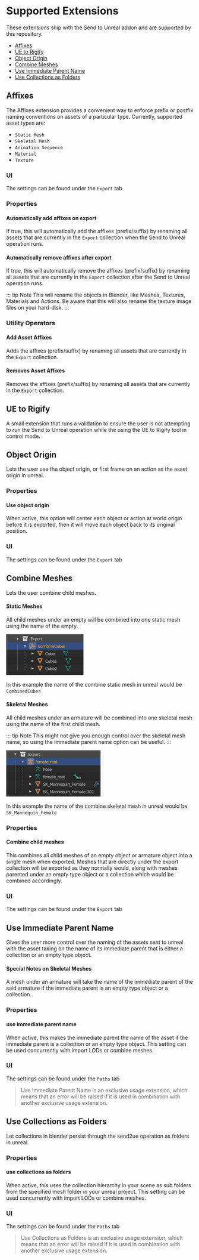 # Supported Extensions
These extensions ship with the Send to Unreal addon and are supported by this repository.

* [Affixes](https://epicgames.github.io/BlenderTools/send2ue/extras/supported-extensions.html#affixes)
* [UE to Rigify](https://epicgames.github.io/BlenderTools/send2ue/extras/supported-extensions.html#ue-to-rigify)
* [Object Origin](https://epicgames.github.io/BlenderTools/send2ue/extras/supported-extensions.html#object-origin)
* [Combine Meshes](https://epicgames.github.io/BlenderTools/send2ue/extras/supported-extensions.html#combine-meshes)
* [Use Immediate Parent Name](https://epicgames.github.io/BlenderTools/send2ue/extras/supported-extensions.html#use-immediate-parent-name)
* [Use Collections as Folders](https://epicgames.github.io/BlenderTools/send2ue/extras/supported-extensions.html#use-collections-as-folders)

## Affixes
The Affixes extension provides a convenient way to enforce prefix or postfix naming conventions on
assets of a particular type.  Currently, supported asset types are:
* `Static Mesh`
* `Skeletal Mesh`
* `Animation Sequence`
* `Material`
* `Texture`


### UI
The settings can be found under the `Export` tab

### Properties
#### Automatically add affixes on export
If true, this will automatically add the affixes (prefix/suffix) by renaming all assets that are currently in the
`Export` collection when the Send to Unreal operation runs.

#### Automatically remove affixes after export
If true, this will automatically remove the affixes (prefix/suffix) by renaming all assets that are currently in the
`Export` collection after the Send to Unreal operation runs.


::: tip Note
 This will rename the objects in Blender, like Meshes, Textures, Materials and Actions. Be aware that this will also rename the texture image files on your hard-disk.
:::


### Utility Operators
#### Add Asset Affixes
Adds the affixes (prefix/suffix) by renaming all assets that are currently in the `Export` collection.

#### Removes Asset Affixes
Removes the affixes (prefix/suffix) by renaming all assets that are currently in the `Export` collection.


## UE to Rigify
A small extension that runs a validation to ensure the user is not attempting to run the Send to Unreal operation
while the using the UE to Rigify tool in control mode.

## Object Origin
Lets the user use the object origin, or first frame on an action as the asset origin in unreal.

### Properties
#### Use object origin
When active, this option will center each object or action at world origin before it is exported,
then it will move each object back to its original position.

### UI
The settings can be found under the `Export` tab

## Combine Meshes
Lets the user combine child meshes.

#### Static Meshes
All child meshes under an empty will be combined into one static mesh using the name of the empty.

![1](./images/extensions/combine-meshes/1.png)

In this example the name of the combine static mesh in unreal would be `CombinedCubes`

#### Skeletal Meshes
All child meshes under an armature will be combined into one skeletal mesh using the name of the first child mesh.

::: tip Note
 This might not give you enough control over the skeletal mesh name, so using the immediate parent name option can be useful.
:::

![2](./images/extensions/combine-meshes/2.png)

In this example the name of the combine skeletal mesh in unreal would be `SK_Mannequin_Female`


### Properties
#### Combine child meshes
This combines all child meshes of an empty object or armature object into a single mesh when exported. Meshes that are directly under the export collection will be exported as they normally would, along with meshes parented under an empty type object or a collection which would be combined accordingly.

### UI
The settings can be found under the `Export` tab

## Use Immediate Parent Name
Gives the user more control over the naming of the assets sent to unreal with the asset taking on the name of its immediate parent that is either a collection or an empty type object.

#### Special Notes on Skeletal Meshes
A mesh under an armature will take the name of the immediate parent of the said armature if the immediate parent is an empty type object or a collection.

### Properties
#### use immediate parent name
When active, this makes the immediate parent the name of the asset if the immediate parent is a collection or an empty type object. This setting can be used concurrently with import LODs or combine meshes.

### UI
The settings can be found under the `Paths` tab

> Use Immediate Parent Name is an exclusive usage extension, which means that an error will be raised if it is used in combination with another exclusive usage extension.

## Use Collections as Folders
Let collections in blender persist through the send2ue operation as folders in unreal.

### Properties
#### use collections as folders
When active, this uses the collection hierarchy in your scene as sub folders from the specified mesh folder in your unreal project. This setting can be used concurrently with import LODs or combine meshes.

### UI
The settings can be found under the `Paths` tab

> Use Collections as Folders is an exclusive usage extension, which means that an error will be raised if it is used in combination with another exclusive usage extension.

